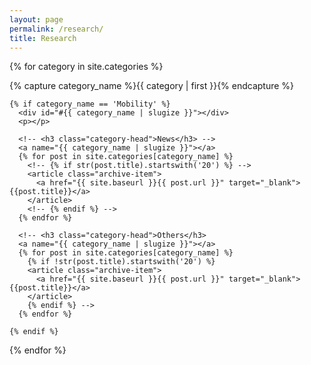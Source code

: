 ```yaml
---
layout: page
permalink: /research/
title: Research
---
```



<div id="archives">

{% for category in site.categories %}
  <div class="archive-group">
    {% capture category_name %}{{ category | first }}{% endcapture %}
    
    {% if category_name == 'Mobility' %}
      <div id="#{{ category_name | slugize }}"></div>
      <p></p>
      
      <!-- <h3 class="category-head">News</h3> -->
      <a name="{{ category_name | slugize }}"></a>
      {% for post in site.categories[category_name] %}
        <!-- {% if str(post.title).startswith('20') %} -->
        <article class="archive-item">
          <a href="{{ site.baseurl }}{{ post.url }}" target="_blank">{{post.title}}</a>
        </article>
        <!-- {% endif %} -->
      {% endfor %}

      <!-- <h3 class="category-head">Others</h3>
      <a name="{{ category_name | slugize }}"></a>
      {% for post in site.categories[category_name] %}
        {% if !str(post.title).startswith('20') %}
        <article class="archive-item">
          <a href="{{ site.baseurl }}{{ post.url }}" target="_blank">{{post.title}}</a>
        </article>
        {% endif %} -->
      {% endfor %}

    {% endif %}
  </div>
{% endfor %}
</div>